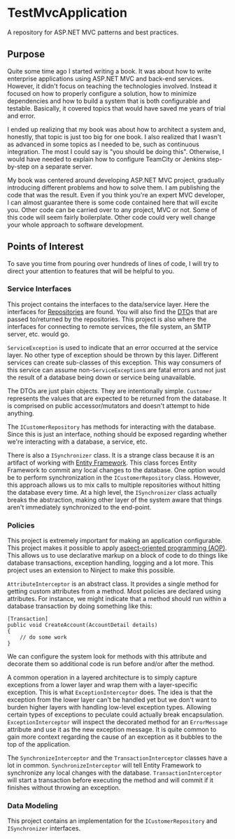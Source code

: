 # TestMvcApplication

A repository for ASP.NET MVC patterns and best practices.

## Purpose
Quite some time ago I started writing a book. It was about how to write enterprise applications using ASP.NET MVC and back-end services. However, it didn't focus on teaching the technologies involved. Instead it focused on how to properly configure a solution, how to minimize dependencies and how to build a system that is both configurable and testable. Basically, it covered topics that would have saved me years of trial and error.

I ended up realizing that my book was about how to architect a system and, honestly, that topic is just too big for one book. I also realized that I wasn't as advanced in some topics as I needed to be, such as continuous integration. The most I could say is "you should be doing this". Otherwise, I would have needed to explain how to configure TeamCity or Jenkins step-by-step on a separate server.

My book was centered around developing ASP.NET MVC project, gradually introducing different problems and how to solve them. I am publishing the code that was the result. Even if you think you're an expert MVC developer, I can almost guarantee there is some code contained here that will excite you. Other code can be carried over to any project, MVC or not. Some of this code will seem fairly boilerplate. Other code could very well change your whole approach to software development.

## Points of Interest
To save you time from pouring over hundreds of lines of code, I will try to direct your attention to features that will be helpful to you.

### Service Interfaces
This project contains the interfaces to the data/service layer. Here the interfaces for [Repositories](http://martinfowler.com/eaaCatalog/repository.html) are found. You will also find the [DTO](http://martinfowler.com/eaaCatalog/dataTransferObject.html)s that are passed to/returned by the repositories. This project is also where the interfaces for connecting to remote services, the file system, an SMTP server, etc. would go.

`ServiceException` is used to indicate that an error occurred at the service layer. No other type of exception should be thrown by this layer. Different services can create sub-classes of this exception. This way consumers of this service can assume non-`ServiceException`s are fatal errors and not just the result of a database being down or service being unavailable.

The DTOs are just plain objects. They are intentionally simple. `Customer` represents the values that are expected to be returned from the database. It is comprised on public accessor/mutators and doesn't attempt to hide anything.

The `ICustomerRepository` has methods for interacting with the database. Since this is just an interface, nothing should be exposed regarding whether we're interacting with a database, a service, etc.

There is also a `ISynchronizer` class. It is a strange class because it is an artifact of working with [Entity Framework](http://msdn.microsoft.com/en-us/data/ef.aspx). This class forces Entity Framework to commit any local changes to the database. One option would be to perform synchronization in the `ICustomerRepository` class. However, this approach allows us to mix calls to multiple repositories without hitting the database every time. At a high level, the `ISynchronizer` class actually breaks the abstraction, making other layer of the system aware that things aren't immediately synchronized to the end-point.

### Policies
This project is extremely important for making an application configurable. This project makes it possible to apply [aspect-oriented programming (AOP)](http://en.wikipedia.org/wiki/Aspect-oriented_programming). This allows us to use declarative markup on a block of code to do things like database transactions, exception handling, logging and a lot more. This project uses an extension to Ninject to make this possible.

`AttributeInterceptor` is an abstract class. It provides a single method for getting custom attributes from a method. Most policies are declared using attributes. For instance, we might indicate that a method should run within a database transaction by doing something like this:

    [Transaction]
    public void CreateAccount(AccountDetail details)
    {
        // do some work
    }

We can configure the system look for methods with this attribute and decorate them so additional code is run before and/or after the method.

A common operation in a layered architecture is to simply capture exceptions from a lower layer and wrap them with a layer-specific exception. This is what `ExceptionInterceptor` does. The idea is that the exception from the lower layer can't be handled yet but we don't want to burden higher layers with handling low-level exception types. Allowing certain types of exceptions to peculate could actually break encapsulation. `ExceptionInterceptor` will inspect the decorated method for an `ErrorMessage` attribute and use it as the new exception message. It is quite common to gain more context regarding the cause of an exception as it bubbles to the top of the application.

The `SynchronizeInterceptor` and the `TransactionInterceptor` classes have a lot in common. `SynchronizeInterceptor` will tell Entity Framework to synchronize any local changes with the database. `TransactionInterceptor` will start a transaction before executing the method and will commit if it finishes without throwing an exception.

### Data Modeling
This project contains an implementation for the `ICustomerRepository` and `ISynchronizer` interfaces.
